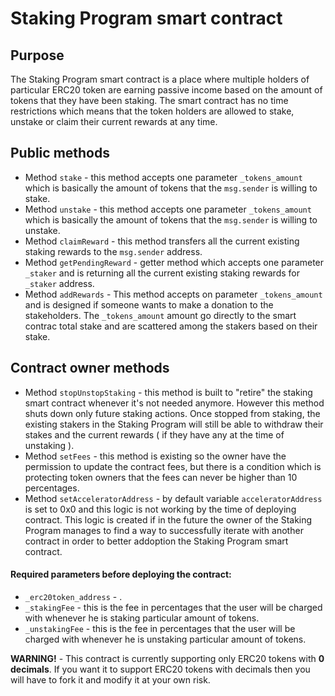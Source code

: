 # Staking Program smart contract

## Purpose
The Staking Program smart contract is a place where multiple holders of particular ERC20 token are earning passive income based on the amount of tokens that they have been staking. The smart contract has no time restrictions which means that the token holders are allowed to stake, unstake or claim their current rewards at any time.

## Public methods
* Method `stake` - this method accepts one parameter `_tokens_amount` which is basically the amount of tokens that the `msg.sender` is willing to stake.
* Method `unstake` - this method accepts one parameter `_tokens_amount` which is basically the amount of tokens that the `msg.sender` is willing to unstake.
* Method `claimReward` - this method transfers all the current existing staking rewards to the `msg.sender` address. 
* Method `getPendingReward` - getter method which accepts one parameter `_staker` and is returning all the current existing staking rewards for `_staker` address.
* Method `addRewards` - This method accepts on parameter `_tokens_amount` and is designed if someone wants to make a donation to the stakeholders. The `_tokens_amount` amount go directly to the smart contrac total stake and are scattered among the stakers based on their stake.

## Contract owner methods
* Method `stopUnstopStaking` - this method is built to "retire" the staking smart contract whenever it's not needed anymore. However this method shuts down only future staking actions. Once stopped from staking, the existing stakers in the Staking Program will still be able to withdraw their stakes and the current rewards ( if they have any at the time of unstaking ).
* Method `setFees` - this method is existing so the owner have the permission to update the contract fees, but there is a condition which is protecting token owners that the fees can never be higher than 10 percentages.
* Method `setAcceleratorAddress` - by default variable `acceleratorAddress` is set to 0x0 and this logic is not working by the time of deploying contract. This logic is created if in the future the owner of the Staking Program manages to find a way to successfully iterate with another contract in order to better addoption the Staking Program smart contract.

#### Required parameters before deploying the contract:
* `_erc20token_address` - .
* `_stakingFee` - this is the fee in percentages that the user will be charged with whenever he is staking particular amount of tokens.
* `_unstakingFee` - this is the fee in percentages that the user will be charged with whenever he is unstaking particular amount of tokens.


**WARNING!** - This contract is currently supporting only ERC20 tokens with **0 decimals**. If you want it to support ERC20 tokens with decimals then you will have to fork it and modify it at your own risk.